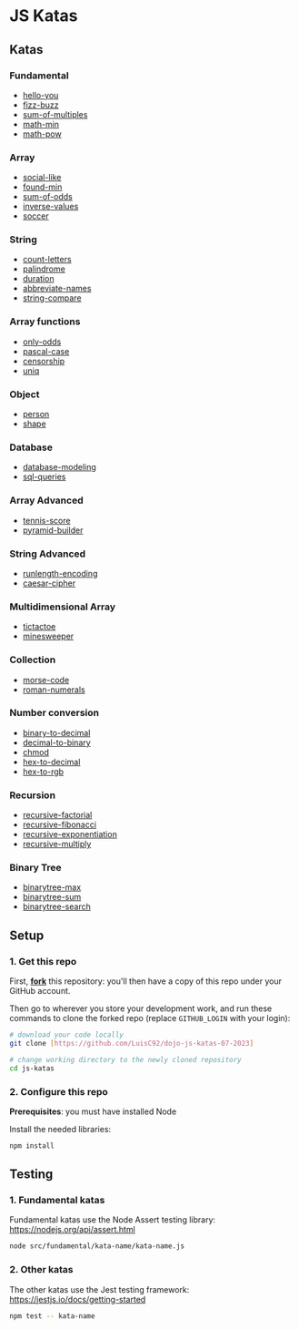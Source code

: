 # JS Katas

## Katas

### Fundamental

- [hello-you](./src/fundamental/hello-you/hello-you.js)
- [fizz-buzz](./src/fundamental/fizz-buzz/fizz-buzz.js)
- [sum-of-multiples](./src/fundamental/sum-of-multiples/sum-of-multiples.js)
- [math-min](./src/fundamental/math-min/math-min.js)
- [math-pow](./src/fundamental/math-pow/math-pow.js)

### Array

- [social-like](./src/array/social-like/social-like.js)
- [found-min](./src/array/found-min/found-min.js)
- [sum-of-odds](./src/array/sum-of-odds/sum-of-odds.js)
- [inverse-values](./src/array/inverse-values/inverse-values.js)
- [soccer](./src/array/soccer/soccer.js)

### String

- [count-letters](./src/string/count-letters/count-letters.js)
- [palindrome](./src/string/palindrome/palindrome.js)
- [duration](./src/string/duration/duration.js)
- [abbreviate-names](./src/string/abbreviate-names/abbreviate-names.js)
- [string-compare](./src/string/string-compare/string-compare.js)

### Array functions

- [only-odds](./src/array-functions/only-odds/only-odds.js)
- [pascal-case](./src/array-functions/pascal-case/pascal-case.js)
- [censorship](./src/array-functions/censorship/censorship.js)
- [uniq](./src/array-functions/uniq/uniq.js)

### Object

- [person](./src/object/person/person.js)
- [shape](./src/object/shape/shape.js)

### Database

- [database-modeling](./src/database/database-modeling/database-modeling.md)
- [sql-queries](./src/database/sql-queries/sql-queries.md)

### Array Advanced

- [tennis-score](./src/array-advanced/tennis-score/tennis-score.js)
- [pyramid-builder](./src/array-advanced/pyramid-builder/pyramid-builder.js)

### String Advanced

- [runlength-encoding](./src/string-advanced/runlength-encoding/runlength-encoding.js)
- [caesar-cipher](./src/string-advanced/caesar-cipher/caesar-cipher.js)

### Multidimensional Array

- [tictactoe](./src/array-multidimensional/tictactoe/tictactoe.js)
- [minesweeper](./src/array-multidimensional/minesweeper/minesweeper.js)

### Collection

- [morse-code](./src/collection/morse-code/morse-code.js)
- [roman-numerals](./src/collection/roman-numerals/roman-numerals.js)

### Number conversion

- [binary-to-decimal](./src/number-conversion/binary-to-decimal/binary-to-decimal.js)
- [decimal-to-binary](./src/number-conversion/decimal-to-binary/decimal-to-binary.js)
- [chmod](./src/number-conversion/chmod/chmod.js)
- [hex-to-decimal](./src/number-conversion/hex-to-decimal/hex-to-decimal.js)
- [hex-to-rgb](./src/number-conversion/hex-to-rgb/hex-to-rgb.js)

### Recursion

- [recursive-factorial](./src/recursion/recursive-factorial/recursive-factorial.js)
- [recursive-fibonacci](./src/recursion/recursive-fibonacci/recursive-fibonacci.js)
- [recursive-exponentiation](./src/recursion/recursive-exponentiation/recursive-exponentiation.js)
- [recursive-multiply](./src/recursion/recursive-multiply/recursive-multiply.js)

### Binary Tree

- [binarytree-max](./src/binary-tree/binarytree-max/binarytree-max.js)
- [binarytree-sum](./src/binary-tree/binarytree-sum/binarytree-sum.js)
- [binarytree-search](./src/binary-tree/binarytree-search/binarytree-search.js)

## Setup

### 1. Get this repo

First, [**fork**](https://github.com/LuisC92/dojo-js-katas-07-2023) this repository: you'll then have a copy of this repo under your GitHub account.

Then go to wherever you store your development work, and run these commands to clone the forked repo (replace `GITHUB_LOGIN` with your login):

```sh
# download your code locally
git clone [https://github.com/LuisC92/dojo-js-katas-07-2023]

# change working directory to the newly cloned repository
cd js-katas
```

### 2. Configure this repo

**Prerequisites**: you must have installed Node

Install the needed libraries:

```sh
npm install
```

## Testing

### 1. Fundamental katas

Fundamental katas use the Node Assert testing library: https://nodejs.org/api/assert.html

```sh
node src/fundamental/kata-name/kata-name.js
```

### 2. Other katas

The other katas use the Jest testing framework: https://jestjs.io/docs/getting-started

```sh
npm test -- kata-name
```
